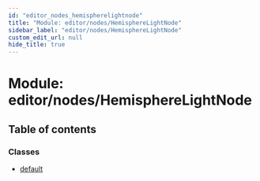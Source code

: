 ```yaml
---
id: "editor_nodes_hemispherelightnode"
title: "Module: editor/nodes/HemisphereLightNode"
sidebar_label: "editor/nodes/HemisphereLightNode"
custom_edit_url: null
hide_title: true
---
```


# Module: editor/nodes/HemisphereLightNode

## Table of contents

### Classes

- [default](../classes/editor_nodes_hemispherelightnode.default.md)

